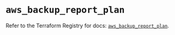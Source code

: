 # `aws_backup_report_plan`

Refer to the Terraform Registry for docs: [`aws_backup_report_plan`](https://registry.terraform.io/providers/hashicorp/aws/5.90.0/docs/resources/backup_report_plan).
